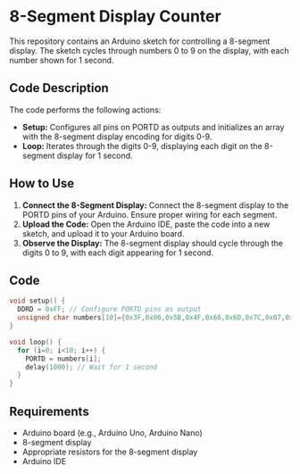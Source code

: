 # 8-Segment Display Counter

This repository contains an Arduino sketch for controlling a 8-segment display. The sketch cycles through numbers 0 to 9 on the display, with each number shown for 1 second.

## Code Description

The code performs the following actions:
- **Setup:** Configures all pins on PORTD as outputs and initializes an array with the 8-segment display encoding for digits 0-9.
- **Loop:** Iterates through the digits 0-9, displaying each digit on the 8-segment display for 1 second.

## How to Use

1. **Connect the 8-Segment Display:** Connect the 8-segment display to the PORTD pins of your Arduino. Ensure proper wiring for each segment.
2. **Upload the Code:** Open the Arduino IDE, paste the code into a new sketch, and upload it to your Arduino board.
3. **Observe the Display:** The 8-segment display should cycle through the digits 0 to 9, with each digit appearing for 1 second.

## Code

```cpp
void setup() {
  DDRD = 0xFF; // Configure PORTD pins as output
  unsigned char numbers[10]={0x3F,0x06,0x5B,0x4F,0x66,0x6D,0x7C,0x07,0x7F,0x6F};
}

void loop() {
  for (i=0; i<10; i++) {
    PORTD = numbers[i];
    delay(1000); // Wait for 1 second
  }
}
```

## Requirements

- Arduino board (e.g., Arduino Uno, Arduino Nano)
- 8-segment display
- Appropriate resistors for the 8-segment display
- Arduino IDE
